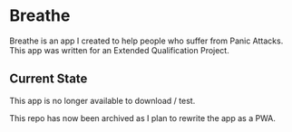 # Breathe

Breathe is an app I created to help people who suffer from Panic Attacks.
This app was written for an Extended Qualification Project.

## Current State

This app is no longer available to download / test.

This repo has now been archived as I plan to rewrite the app as a PWA.
